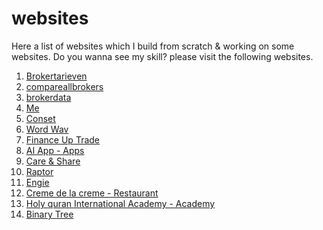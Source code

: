 # websites
Here a list of websites which I build from scratch & working on some websites. Do you wanna see my skill? please visit the following websites. 

1. <a href="https://brokertarieven.nl" target="_blank"> Brokertarieven </a>
2. <a href="https://compareallbrokers.com/nl" target="_blank"> compareallbrokers </a>
3. <a href="https://brokerdata.tech" target="_blank"> brokerdata </a>
4. <a href="https://ashiqulshourav.github.io/me/" target="_blank"> Me </a>
5. <a href="https://ashiqulshourav.github.io/BrilliantDotConset/" target="_blank"> Conset </a>
6. <a href="https://ashiqulshourav.github.io/Word-Wav/" target="_blank"> Word Wav </a>
7. <a href="https://ashiqulshourav.github.io/financeUpTrade/" target="_blank"> Finance Up Trade</a>
8. <a href="https://ashiqulshourav.github.io/AI-App/" target="_blank"> AI App - Apps</a>
9. <a href="https://ashiqulshourav.github.io/care-share/" target="_blank"> Care & Share</a>
10. <a href="https://ashiqulshourav.github.io/raptor/" target="_blank"> Raptor</a>
11. <a href="https://ashiqulshourav.github.io/Engie/" target="_blank"> Engie</a>
12. <a href="https://ashiqulshourav.github.io/challenge2-creme-de-la-creme/" target="_blank"> Creme de la creme - Restaurant</a>
13. <a href="https://ashiqulshourav.github.io/HQUA/" target="_blank"> Holy quran International Academy - Academy</a>
14. <a href="https://ashiqulshourav.github.io/binary/" target="_blank"> Binary Tree </a>
